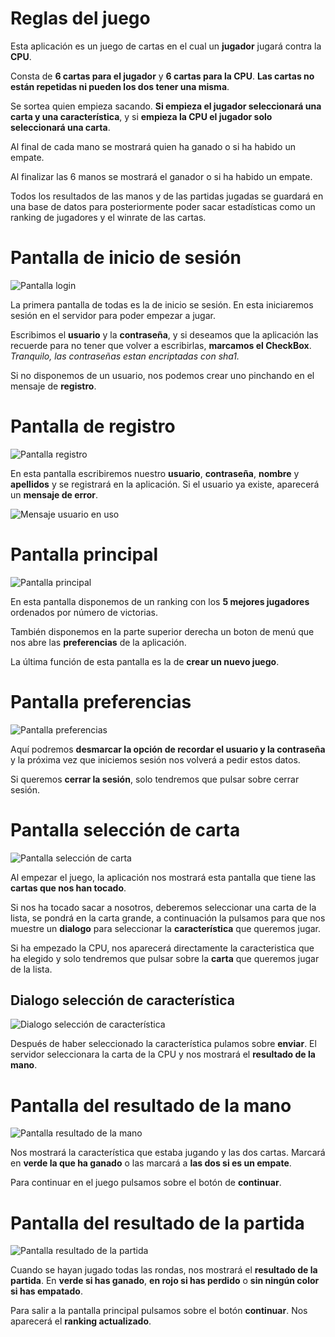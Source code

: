 # Reglas del juego
Esta aplicación es un juego de cartas en el cual un **jugador** jugará contra la **CPU**. 

Consta de **6 cartas para el jugador** y **6 cartas para la CPU**. **Las cartas no están repetidas ni pueden los dos tener una misma**.

Se sortea quien empieza sacando. **Si empieza el jugador seleccionará una carta y una característica**, y si **empieza la CPU el jugador solo seleccionará una carta**.

Al final de cada mano se mostrará quien ha ganado o si ha habido un empate.

Al finalizar las 6 manos se mostrará el ganador o si ha habido un empate.

Todos los resultados de las manos y de las partidas jugadas se guardará en una base de datos para posteriormente poder sacar estadísticas como un ranking de jugadores y el winrate de las cartas.


# Pantalla de inicio de sesión
![Pantalla login](login.jpg)


La primera pantalla de todas es la de inicio se sesión. En esta iniciaremos sesión en el servidor para poder empezar a jugar.

Escribimos el **usuario** y la **contraseña**, y si deseamos que la aplicación las recuerde para no tener que volver a escribirlas, **marcamos el CheckBox**. *Tranquilo, las contraseñas estan encriptadas con sha1.*

Si no disponemos de un usuario, nos podemos crear uno pinchando en el mensaje de **registro**. 


# Pantalla de registro
![Pantalla registro](capturas/registro.jpg)


En esta pantalla escribiremos nuestro **usuario**, **contraseña**, **nombre** y **apellidos** y se registrará en la aplicación. Si el usuario ya existe, aparecerá un **mensaje de error**.


![Mensaje usuario en uso](capturas/mensaje_registro.jpg)

# Pantalla principal

![Pantalla principal](capturas/inicio.jpg)


En esta pantalla disponemos de un ranking con los **5 mejores jugadores** ordenados por número de victorias.

También disponemos en la parte superior derecha un boton de menú que nos abre las **preferencias** de la aplicación.

La última función de esta pantalla es la de **crear un nuevo juego**. 


# Pantalla preferencias

![Pantalla preferencias](capturas/preferencias.jpg)


Aquí podremos **desmarcar la opción de recordar el usuario y la contraseña** y la próxima vez que iniciemos sesión nos volverá a pedir estos datos.

Si queremos **cerrar la sesión**, solo tendremos que pulsar sobre cerrar sesión.


# Pantalla selección de carta

![Pantalla selección de carta](capturas/seleccion_carta.jpg)


Al empezar el juego, la aplicación nos mostrará esta pantalla que tiene las **cartas que nos han tocado**.

Si nos ha tocado sacar a nosotros, deberemos seleccionar una carta de la lista, se pondrá en la carta grande, a continuación la pulsamos para que nos muestre un **dialogo** para seleccionar la **característica** que queremos jugar.

Si ha empezado la CPU, nos aparecerá directamente la caracteristica que ha elegido y solo tendremos que pulsar sobre la **carta** que queremos jugar de la lista.


## Dialogo selección de característica

![Dialogo selección de característica](capturas/seleccion_caracteristica.jpg)


Después de haber seleccionado la característica pulamos sobre **enviar**. El servidor seleccionara la carta de la CPU y nos mostrará el **resultado de la mano**.


# Pantalla del resultado de la mano

![Pantalla resultado de la mano](capturas/resultado_mano.jpg)


Nos mostrará la característica que estaba jugando y las dos cartas. Marcará en **verde la que ha ganado** o las marcará a **las dos si es un empate**.

Para continuar en el juego pulsamos sobre el botón de **continuar**.


# Pantalla del resultado de la partida

![Pantalla resultado de la partida](capturas/resultado_partida.jpg)


Cuando se hayan jugado todas las rondas, nos mostrará el **resultado de la partida**. En **verde si has ganado**, **en rojo si has perdido** o **sin ningún color si has empatado**.

Para salir a la pantalla principal pulsamos sobre el botón **continuar**. Nos aparecerá el **ranking actualizado**.

